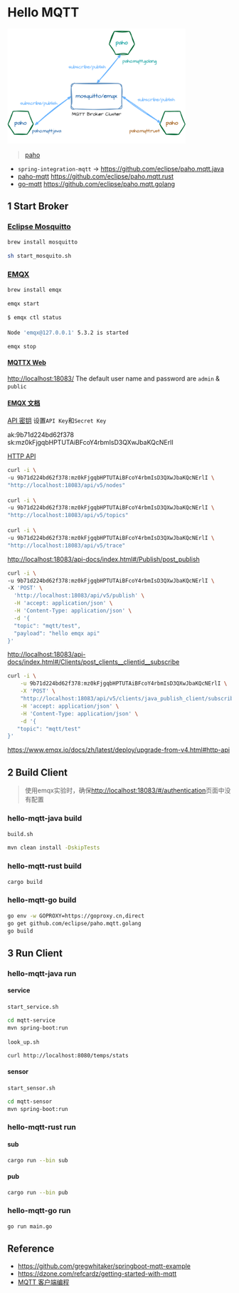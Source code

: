 <!-- markdownlint-disable MD033 -->

# Hello MQTT

<img src="doc/hello-mqtt.drawio.png" alt="hello-mqtt" style="width:400px" />

> [paho](https://eclipse.dev/paho/)
>
- `spring-integration-mqtt` ->  <https://github.com/eclipse/paho.mqtt.java>
- [paho-mqtt](<https://crates.io/crates/paho-mqtt>) <https://github.com/eclipse/paho.mqtt.rust>
- [go-mqtt](github.com/eclipse/paho.mqtt.golang) <https://github.com/eclipse/paho.mqtt.golang>

## 1 Start Broker

### [Eclipse Mosquitto](https://mosquitto.org/)

```sh
brew install mosquitto
```

```sh
sh start_mosquito.sh
```

### [EMQX](https://github.com/emqx/emqx)

```sh
brew install emqx
```

```sh
emqx start
```

```sh
$ emqx ctl status

Node 'emqx@127.0.0.1' 5.3.2 is started
```

```sh
emqx stop
```

#### [MQTTX Web](https://mqttx.app/web)

<http://localhost:18083/> The default user name and password are `admin` & `public`

#### [EMQX 文档](https://www.emqx.io/docs/zh/latest/)

[API 密钥](http://localhost:18083/#/api-key) 设置`API Key`和`Secret Key`

ak:9b71d224bd62f378
sk:mz0kFjgqbHPTUTAiBFcoY4rbmIsD3QXwJbaKQcNErlI

[HTTP API](http://localhost:18083/api-docs/index.html)

```sh
curl -i \
-u 9b71d224bd62f378:mz0kFjgqbHPTUTAiBFcoY4rbmIsD3QXwJbaKQcNErlI \
"http://localhost:18083/api/v5/nodes"

curl -i \
-u 9b71d224bd62f378:mz0kFjgqbHPTUTAiBFcoY4rbmIsD3QXwJbaKQcNErlI \
"http://localhost:18083/api/v5/topics"

curl -i \
-u 9b71d224bd62f378:mz0kFjgqbHPTUTAiBFcoY4rbmIsD3QXwJbaKQcNErlI \
"http://localhost:18083/api/v5/trace"
```

<http://localhost:18083/api-docs/index.html#/Publish/post_publish>

```sh
curl -i \
-u 9b71d224bd62f378:mz0kFjgqbHPTUTAiBFcoY4rbmIsD3QXwJbaKQcNErlI \
-X 'POST' \
  'http://localhost:18083/api/v5/publish' \
  -H 'accept: application/json' \
  -H 'Content-Type: application/json' \
  -d '{
  "topic": "mqtt/test",
  "payload": "hello emqx api"
}'
```

<http://localhost:18083/api-docs/index.html#/Clients/post_clients__clientid__subscribe>

```sh
curl -i \
    -u 9b71d224bd62f378:mz0kFjgqbHPTUTAiBFcoY4rbmIsD3QXwJbaKQcNErlI \
    -X 'POST' \
    "http://localhost:18083/api/v5/clients/java_publish_client/subscribe" \
    -H 'accept: application/json' \
    -H 'Content-Type: application/json' \
    -d '{
   "topic": "mqtt/test"
}'
```

<https://www.emqx.io/docs/zh/latest/deploy/upgrade-from-v4.html#http-api>

## 2 Build Client

> 使用emqx实验时，确保<http://localhost:18083/#/authentication>页面中没有配置

### hello-mqtt-java build

`build.sh`

```sh
mvn clean install -DskipTests
```

### hello-mqtt-rust build

```sh
cargo build
```

### hello-mqtt-go build

```sh
go env -w GOPROXY=https://goproxy.cn,direct
go get github.com/eclipse/paho.mqtt.golang
go build
```

## 3 Run Client

### hello-mqtt-java run

#### service

`start_service.sh`

```sh
cd mqtt-service 
mvn spring-boot:run 
```

`look_up.sh`

```sh
curl http://localhost:8080/temps/stats
```

#### sensor

`start_sensor.sh`

```sh
cd mqtt-sensor 
mvn spring-boot:run 
```

### hello-mqtt-rust run

#### sub

```sh
cargo run --bin sub
```

#### pub

```sh
cargo run --bin pub
```

### hello-mqtt-go run

```sh
go run main.go
```

## Reference

- <https://github.com/gregwhitaker/springboot-mqtt-example>
- <https://dzone.com/refcardz/getting-started-with-mqtt>
- [MQTT 客户端编程](https://www.emqx.io/docs/zh/latest/tutorial/mqtt-programming.html)
